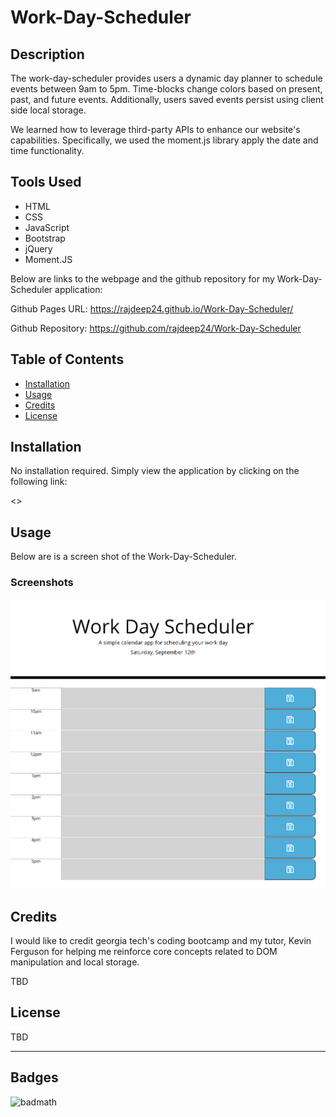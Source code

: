 # Work-Day-Scheduler

## Description

The work-day-scheduler provides users a dynamic day planner to schedule events between 9am to 5pm. Time-blocks change colors based on present, past, and future events. Additionally, users saved events persist using client side local storage.

We learned how to leverage third-party APIs to enhance our website's capabilities. Specifically, we used the moment.js library apply the date and time functionality.

## Tools Used

- HTML
- CSS
- JavaScript
- Bootstrap
- jQuery
- Moment.JS

Below are links to the webpage and the github repository for my Work-Day-Scheduler application:

Github Pages URL: <https://rajdeep24.github.io/Work-Day-Scheduler/>

Github Repository: <https://github.com/rajdeep24/Work-Day-Scheduler>

## Table of Contents

- [Installation](#installation)
- [Usage](#usage)
- [Credits](#credits)
- [License](#license)

## Installation

No installation required. Simply view the application by clicking on the following link:

<>

## Usage

Below are is a screen shot of the Work-Day-Scheduler.

### Screenshots

![Work-Day-Schedular](./assets/images/Work_Day_Scheduler_ScreenShot.PNG)

## Credits

I would like to credit georgia tech's coding bootcamp and my tutor, Kevin Ferguson for helping me reinforce core concepts related to DOM manipulation and local storage.

TBD

## License

TBD

---

## Badges

![badmath](https://img.shields.io/website?down_color=yellow&down_message=Ofline&up_color=Blue&up_message=Online&url=https%3A%2F%2Fimg.shields.io%2Fwebsite%2FPROTOCOL%2FURLREST.svg.)
